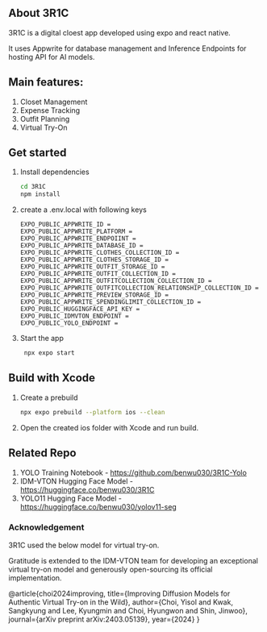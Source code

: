 ## About 3R1C

3R1C is a digital cloest app developed using expo and react native. 

It uses Appwrite for database management and Inference Endpoints for hosting API for AI models.

## Main features:

1. Closet Management
2. Expense Tracking
3. Outfit Planning
4. Virtual Try-On
## Get started

1. Install dependencies

   ```bash
   cd 3R1C
   npm install
   ```

2. create a .env.local with following keys
   ```
   EXPO_PUBLIC_APPWRITE_ID =
   EXPO_PUBLIC_APPWRITE_PLATFORM =
   EXPO_PUBLIC_APPWRITE_ENDPOIINT =
   EXPO_PUBLIC_APPWRITE_DATABASE_ID =
   EXPO_PUBLIC_APPWRITE_CLOTHES_COLLECTION_ID =
   EXPO_PUBLIC_APPWRITE_CLOTHES_STORAGE_ID =
   EXPO_PUBLIC_APPWRITE_OUTFIT_STORAGE_ID =
   EXPO_PUBLIC_APPWRITE_OUTFIT_COLLECTION_ID =
   EXPO_PUBLIC_APPWRITE_OUTFITCOLLECTION_COLLECTION_ID =
   EXPO_PUBLIC_APPWRITE_OUTFITCOLLECTION_RELATIONSHIP_COLLECTION_ID =
   EXPO_PUBLIC_APPWRITE_PREVIEW_STORAGE_ID =
   EXPO_PUBLIC_APPWRITE_SPENDINGLIMIT_COLLECTION_ID =
   EXPO_PUBLIC_HUGGINGFACE_API_KEY =
   EXPO_PUBLIC_IDMVTON_ENDPOINT =
   EXPO_PUBLIC_YOLO_ENDPOINT =
   ```
3. Start the app

   ```bash
    npx expo start
   ```

## Build with Xcode

1.  Create a prebuild

    ```bash
    npx expo prebuild --platform ios --clean
    ```

2.  Open the created ios folder with Xcode and run build.

## Related Repo

1. YOLO Training Notebook - https://github.com/benwu030/3R1C-Yolo
2. IDM-VTON Hugging Face Model - https://huggingface.co/benwu030/3R1C
3. YOLO11 Hugging Face Model - https://huggingface.co/benwu030/yolov11-seg

### Acknowledgement
3R1C used the below model for virtual try-on.

Gratitude is extended to the IDM-VTON team for developing an exceptional virtual try-on
model and generously open-sourcing its official implementation.

@article{choi2024improving,
  title={Improving Diffusion Models for Authentic Virtual Try-on in the Wild},
  author={Choi, Yisol and Kwak, Sangkyung and Lee, Kyungmin and Choi, Hyungwon and Shin, Jinwoo},
  journal={arXiv preprint arXiv:2403.05139},
  year={2024}
}
